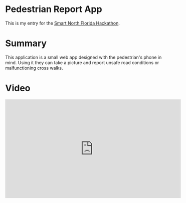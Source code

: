 # Pedestrian Report App

This is my entry for the [Smart North Florida Hackathon](https://smart-north-florida.devpost.com/).

# Summary

This application is a small web app designed with the pedestrian's phone in mind. Using it they can take a picture and report unsafe road conditions or malfunctioning cross walks.

# Video

<iframe width="560" height="315" src="https://www.youtube.com/embed/6kmWWsaBwto" frameborder="0" allow="accelerometer; autoplay; encrypted-media; gyroscope; picture-in-picture" allowfullscreen></iframe>
